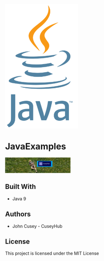 
![Java](https://github.com/cusey/ImageForWiki/blob/master/Logos/Java.PNG)

# JavaExamples

<img 
src="https://github.com/cusey/ImageForWiki/blob/master/Logos/CuseyHub_Banner_Small.jpg" 
alt="Java 9" 
height="50px"/> 

## Built With
* Java 9  

## Authors
* John Cusey - CuseyHub  

## License   
This project is licensed under the MIT License

